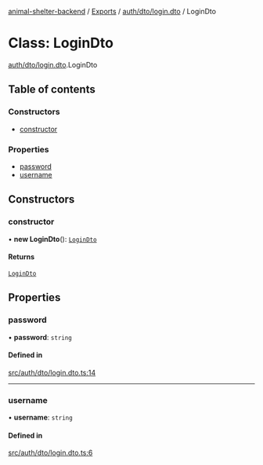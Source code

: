 [animal-shelter-backend](../README.md) / [Exports](../modules.md) / [auth/dto/login.dto](../modules/auth_dto_login_dto.md) / LoginDto

# Class: LoginDto

[auth/dto/login.dto](../modules/auth_dto_login_dto.md).LoginDto

## Table of contents

### Constructors

- [constructor](auth_dto_login_dto.LoginDto.md#constructor)

### Properties

- [password](auth_dto_login_dto.LoginDto.md#password)
- [username](auth_dto_login_dto.LoginDto.md#username)

## Constructors

### constructor

• **new LoginDto**(): [`LoginDto`](auth_dto_login_dto.LoginDto.md)

#### Returns

[`LoginDto`](auth_dto_login_dto.LoginDto.md)

## Properties

### password

• **password**: `string`

#### Defined in

[src/auth/dto/login.dto.ts:14](https://github.com/B4LiN7/animal-shelter-backend/blob/433cf0c1c0d87c638e9f68cdba4d5975f6f24447/src/auth/dto/login.dto.ts#L14)

___

### username

• **username**: `string`

#### Defined in

[src/auth/dto/login.dto.ts:6](https://github.com/B4LiN7/animal-shelter-backend/blob/433cf0c1c0d87c638e9f68cdba4d5975f6f24447/src/auth/dto/login.dto.ts#L6)
